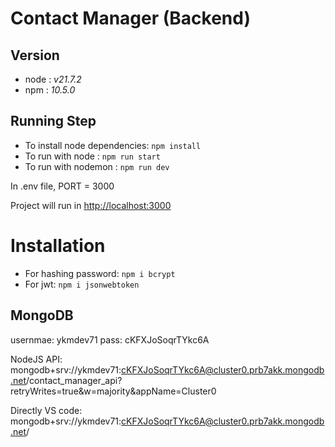 # Contact Manager (Backend)

## Version 
* node : *v21.7.2*
* npm : *10.5.0*

## Running Step
* To install node dependencies: `npm install`
* To run with node : `npm run start`
* To run with nodemon : `npm run dev`

In .env file, PORT = 3000

Project will run in [http://localhost:3000](http://localhost:3000)

# Installation
* For hashing password: `npm i bcrypt`
* For jwt: `npm i jsonwebtoken`

## MongoDB 
usernmae: ykmdev71
pass: cKFXJoSoqrTYkc6A

NodeJS API: mongodb+srv://ykmdev71:cKFXJoSoqrTYkc6A@cluster0.prb7akk.mongodb.net/contact_manager_api?retryWrites=true&w=majority&appName=Cluster0

Directly VS code: mongodb+srv://ykmdev71:cKFXJoSoqrTYkc6A@cluster0.prb7akk.mongodb.net/
